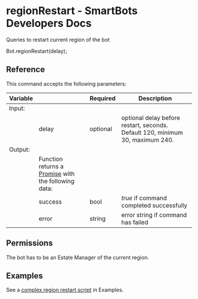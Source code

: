 # regionRestart - SmartBots Developers Docs

Queries to restart current region of the bot

Bot.regionRestart(delay);

## Reference

This command accepts the following parameters:

| Variable |     | Required | Description |
| --- | --- | --- | --- |
| Input: |     |     |     |
|     | delay | optional | optional delay before restart, seconds. Default 120, minimum 30, maximum 240. |
| Output: |     |     |     |
|     | Function returns a [Promise](https://www.mysmartbots.com/dev/docs/Bot_Playground/Callbacks_and_return_values "Bot Playground/Callbacks and return values") with the following data: |     |     |
|     | success | bool | _true_ if command completed successfully |
|     | error | string | error string if command has failed |

## Permissions

The bot has to be an Estate Manager of the current region.

## Examples

See a [complex region restart script](https://www.mysmartbots.com/dev/docs/Bot_Playground/Examples/Region_restart "Bot Playground/Examples/Region restart") in Examples.
